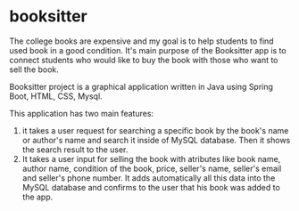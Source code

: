 # booksitter

The college books are expensive and my goal is to help students to find used book in a good condition. 
It's main purpose of the Booksitter app is to connect students who would like to buy the book with those who want to sell the book.

Booksitter project is a graphical application written in Java using Spring Boot, HTML, CSS, Mysql.

This application has two main features:
1. it takes a user request for searching a specific book by the book's name or author's name and search it inside of MySQL database. Then it shows the search result to the user.
2. It takes a user input for selling the book with atributes like book name, author name, condition of the book, price, seller's name, seller's email and seller's phone number. It adds automatically all this data into the MySQL database and confirms to the user that his book was added to the app.


